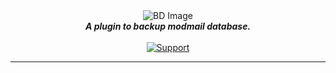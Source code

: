 <div align="center">
    <img src="https://images.ionadev.ml/b/4XqTtrK.png" alt="BD Image" align="center"></img>
    <br>
    <strong><i>A plugin to backup modmail database.</i></strong>
   <br>
   <br>

  <a href="https://discord.gg/hzD72GE">
    <img src="https://img.shields.io/discord/543812119397924886.svg?style=for-the-badge&colorB=7289DA" alt="Support">
  </a> 
</div>

---